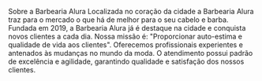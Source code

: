 Sobre a Barbearia Alura
Localizada no coração da cidade a Barbearia Alura traz para o mercado o que há de melhor para o seu cabelo e barba. Fundada em 2019, a Barbearia Alura já é destaque na cidade e conquista novos clientes a cada dia.
Nossa missão é: "Proporcionar auto-estima e qualidade de vida aos clientes".
Oferecemos profissionais experientes e antenados às mudanças no mundo da moda. O atendimento possui padrão de excelência e agilidade, garantindo qualidade e satisfação dos nossos clientes.
<!DOCTYPE html>
<html lang="pt-br>
<head>
<seta charset="UTF-8">
<TITLE>Barbearia Alura</títle>
</head>
<boody>
<h1> Sobre a Barbearia Alura</h1>

<p>Localizada no coração da cidade a <strong>Barbearia Alura</strong> traz para o mercado oque há de melhor para o seu cabelo e barba. Fundada em 2019, a Barbearia Alura jáé destaque na cidade e conquista novos clientes a cada dia.</p>

<p><em>Nossa missão é: <strong>"Proporcionar auto-estima e qualidade de vida aos clientes"</strong>.</em></p>

<p>Oferecemos profissionais experientes e atenados ás mudanças no mundo da moda. O atendimento possui padrão de excelência e agilidade, garantindo qualidade e satisfação dos nossos clientes.</p>
</body>
</html>
